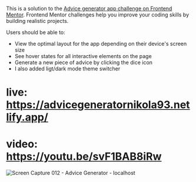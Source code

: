 This is a solution to the [Advice generator app challenge on Frontend Mentor](https://www.frontendmentor.io/challenges/advice-generator-app-QdUG-13db). Frontend Mentor challenges help you improve your coding skills by building realistic projects.

Users should be able to:

- View the optimal layout for the app depending on their device's screen size
- See hover states for all interactive elements on the page
- Generate a new piece of advice by clicking the dice icon
- I also added ligt/dark mode theme switcher

# live: https://advicegeneratornikola93.netlify.app/
# video: https://youtu.be/svF1BAB8iRw
![Screen Capture 012 - Advice Generator - localhost](https://user-images.githubusercontent.com/95870159/209172140-e5772bfc-95e3-472e-9638-6398e8b5a5c4.jpg)
